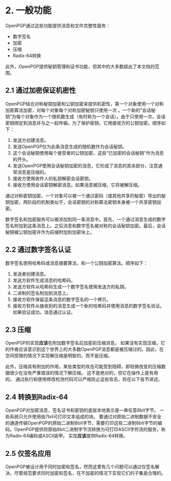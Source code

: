 # 2. 一般功能
OpenPGP通过这些功能提供消息和文件完整性服务：
* 数字签名
* 加密
* 压缩
* Radix-64转换

此外，OpenPGP提供秘钥管理和证书功能，但其中的大多数超出了本文档的范围。

## 2.1 通过加密保证机密性
OpenPGP结合对称秘钥加密和公钥加密来提供机密性，第一个对象使用一个对称加密算法加密，对每个对象每个对称加密秘钥只使用一次 。一个新的“会话秘钥”为每个对象作为一个随机数生成（有时称为一个会话）。由于只使用一次，会话密钥绑定到消息并与之一起传输。为了保护密钥，它用接收方的公钥加密。顺序如下：

1. 发送方创建消息。
2. 发送OpenPGP仅为此条消息生成的随机数作为会话秘钥。
3. 这个会话秘钥使用每个接受者的公钥加密，这些“已加密的会话秘钥”作为消息的开头。
4. 发送OpenPGP使用会话秘钥加密的消息，它形成了消息的其余部分，注意通常消息是压缩的。
5. 接收方使用收件人的私钥解密会话密钥。
6. 接收方使用会话密钥解密消息。如果消息被压缩，它将被解压缩。

通过对称密钥加密，一个对象可以被一个通过密码（或其他共享的秘密）导出的秘钥加密，两阶段的机制类似于，会话密钥的对称算法密钥本身被一个共享密钥加密。

数字签名和加密服务可以被添加到同一条消息中。首先，一个通过消息生成的数字签名附加到这条消息上。之后消息和数字签名被对称的会话秘钥加密。最后，会话秘钥被公钥加密并作为前缀附加到加密块上。

## 2.2 通过数字签名认证
数字签名使用哈希码或消息摘要算法，和一个公钥加密算法。顺序如下：

1.	发送者创建消息。
2.	发送方软件生成消息的哈希码。
3.	发送方软件从哈希码生成一个数字签名使用发送方的私钥。
4.	二进制的签名附加到消息上。
5.	接收方软件保留这条消息的数字签名的一个拷贝。
6.	接收方软件从接收到的消息生成一个新的哈希码并使用消息的数字签名验证。如果验证成功，消息通过认证。

## 2.3 压缩
OpenPGP的实现**应该**在附加数字签名后加密前压缩消息。
如果没有实现压缩，它的作者应该意识到这个世界上的大多数OpenPGP消息都是被压缩过的。因此，在空间受限的情况下实现解压缩是明智的，而不是压缩。

此外，压缩具有附加的作用，某些类型的攻击可能受到阻碍，即轻微改变的压缩数据很少在没有严重错误的情况下解压缩。 这不是绝对的，但它在操作上是有用的。 通过执行和使用修改检测代码可以严格防止这些攻击，将在以下各节讲述。

## 2.4 转换到Radix-64
OpenPGP对加密消息，签名证书和密钥的底层本地表示是一串任意8bit字节。
一些系统只允许使用由7bit可打印文本组成的块。 要通过对原始二进制数据不安全的通道传输OpenPGP的原始二进制8bit字节，需要打印这些二进制8bit字节的编码。OpenPGP提供将原始8bit二进制字节流转换为可打印ASCII字符流的服务，称为Radix-64编码或ASCII装甲。
实现**应该**提供Radix-64转换。

## 2.5 仅签名应用
OpenPGP被设计用于同时加密和签名，然而这里有几个问题可以通过仅签名解决。尽管规范要求同时加密和签名，在不加密的情况下实现它们的子集是合理的。
